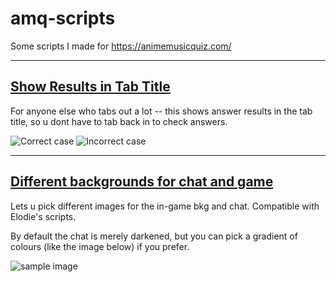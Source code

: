 # amq-scripts
Some scripts I made for https://animemusicquiz.com/

---

## [Show Results in Tab Title](https://github.com/Graywing13/amq-scripts/blob/main/showResultsInTitle.user.js)

For anyone else who tabs out a lot -- this shows answer results in the tab title, so u dont have to tab back in to check answers. 


![Correct case](https://media.discordapp.net/attachments/989576545913933924/1040346624381173781/unknown.png)
![Incorrect case](https://media.discordapp.net/attachments/989576545913933924/1040346624737681488/unknown.png)

---

## [Different backgrounds for chat and game](https://github.com/Graywing13/amq-scripts/blob/main/diffBkgForChatAndGame.user.js)
Lets u pick different images for the in-game bkg and chat. Compatible with Elodie's scripts.

By default the chat is merely darkened, but you can pick a gradient of colours (like the image below) if you prefer. 


![sample image](https://media.discordapp.net/attachments/854561193879142400/1040756994988068914/unknown.png?width=1254&height=594)
